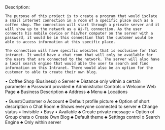 Description:
	
	The purpose of this project is to create a program that would isolate a small internet connection in a room of a specific place such as a coffee shop. The connection will start through a private server and it will show up to the network as a Wi-Fi connection. As the user connects his mobile device or his/her computer on the server with a password, it would be in this connection that the customer would be able to access information at this specific place.
  
	The connection will have specific websites that is exclusive for that intranet. It would have a chat room that will only be available for the users that are connected to the network. The server will also have a local search engine that would able the user to search and find information on this Intranet. There would also be an option for the customer to able to create their own blog.

• Coffee Shop (Business)
	o Server
		♣ Distance only within a certain parameter
		♣ Password provided
		♣ Administrator Controls
	o Welcome Web Page
		♣ Business Description
		♣ Address
		♣ Menu
		♣ Locations

• Guest/Customer
	o Account
		♣ Default profile picture
		♣ Option of short description
	o Chat Room
		♣ Shows everyone connected to server
		♣ Change status
			• Invisible
			• Busy
			• Available
		♣ Create private message
			• Option of Group chats
	o Create Own Blog
		♣ Default theme
		♣ Settings control
	o Search Engine
		♣ Only within server

